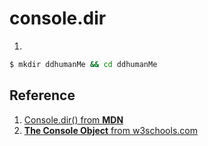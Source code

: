 # console.dir

1. 
```bash
$ mkdir ddhumanMe && cd ddhumanMe
```



## Reference

1. [Console.dir() from **MDN**](https://developer.mozilla.org/en-US/docs/Web/API/Console/dir#:~:text=In%20other%20words%2C%20console.dir%20%28%29%20is%20the%20way,Note%3A%20This%20feature%20is%20available%20in%20Web%20Workers.)
2. [**The Console Object** from w3schools.com](https://www.w3schools.com/jsref/obj_console.asp)



